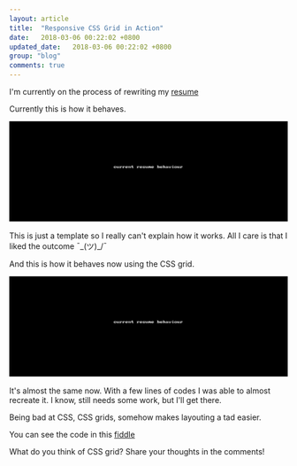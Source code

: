```yaml
---
layout: article
title:  "Responsive CSS Grid in Action"
date:   2018-03-06 00:22:02 +0800
updated_date:   2018-03-06 00:22:02 +0800
group: "blog"
comments: true
---
```

I'm currently on the process of rewriting my [resume](https://iamdevlinph.github.io/resume/)

Currently this is how it behaves.

![current resume responsive behaviour](/img/css-grid-in-action/current_resume_behaviour.gif)

This is just a template so I really can't explain how it works. All I care is that I liked the outcome ¯\_(ツ)_/¯

And this is how it behaves now using the CSS grid.

![using css grid](/img/css-grid-in-action/resume_in_css_grid.gif)

It's almost the same now. With a few lines of codes I was able to almost recreate it. I know, still needs some work, but I'll get there.

Being bad at CSS, CSS grids, somehow makes layouting a tad easier.

You can see the code in this [fiddle](https://jsfiddle.net/iamdevlinph/zytofwuj/)

What do you think of CSS grid? Share your thoughts in the comments!
